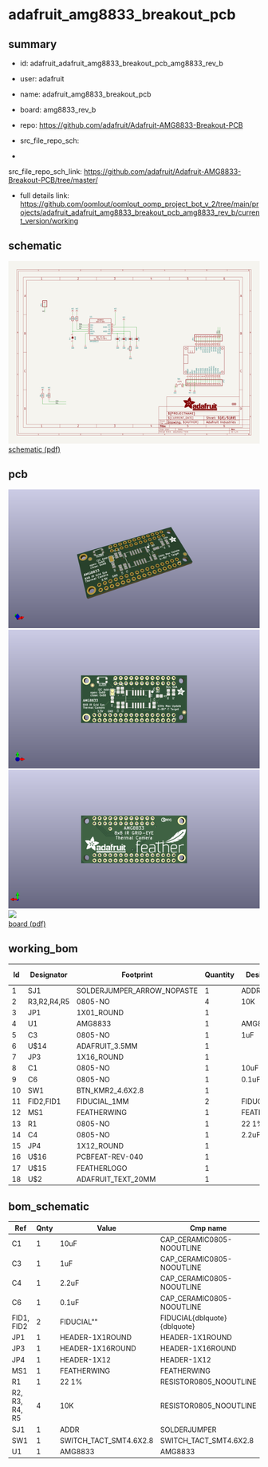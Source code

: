 # adafruit_amg8833_breakout_pcb
 
## summary 
* id: adafruit_adafruit_amg8833_breakout_pcb_amg8833_rev_b
* user: adafruit
* name: adafruit_amg8833_breakout_pcb
* board: amg8833_rev_b
* repo: https://github.com/adafruit/Adafruit-AMG8833-Breakout-PCB



* src_file_repo_sch: 
*
 src_file_repo_sch_link: https://github.com/adafruit/Adafruit-AMG8833-Breakout-PCB/tree/master/
* full details link: https://github.com/oomlout/oomlout_oomp_project_bot_v_2/tree/main/projects/adafruit_adafruit_amg8833_breakout_pcb_amg8833_rev_b/current_version/working  

## schematic  
![](working_schematic_600.png)  
[schematic (pdf)](working_schematic.pdf)  

## pcb  
![](working_3d_600.png) 
![](working_3d_front_600.png)  
![](working_3d_back_600.png)  
![](working_600.png)  
[board (pdf)](working.pdf)  

## working_bom
| Id | Designator | Footprint | Quantity | Designation | Supplier and ref |  | None | 
| --- | --- | --- | --- | --- | --- | --- | --- | 
| 1 | SJ1 | SOLDERJUMPER_ARROW_NOPASTE | 1 | ADDR |  |  | [''] | 
| 2 | R3,R2,R4,R5 | 0805-NO | 4 | 10K |  |  | [''] | 
| 3 | JP1 | 1X01_ROUND | 1 |  |  |  | [''] | 
| 4 | U1 | AMG8833 | 1 | AMG8833 |  |  | [''] | 
| 5 | C3 | 0805-NO | 1 | 1uF |  |  | [''] | 
| 6 | U$14 | ADAFRUIT_3.5MM | 1 |  |  |  | [''] | 
| 7 | JP3 | 1X16_ROUND | 1 |  |  |  | [''] | 
| 8 | C1 | 0805-NO | 1 | 10uF |  |  | [''] | 
| 9 | C6 | 0805-NO | 1 | 0.1uF |  |  | [''] | 
| 10 | SW1 | BTN_KMR2_4.6X2.8 | 1 |  |  |  | [''] | 
| 11 | FID2,FID1 | FIDUCIAL_1MM | 2 | FIDUCIAL" |  |  | [''] | 
| 12 | MS1 | FEATHERWING | 1 | FEATHERWING |  |  | [''] | 
| 13 | R1 | 0805-NO | 1 | 22 1% |  |  | [''] | 
| 14 | C4 | 0805-NO | 1 | 2.2uF |  |  | [''] | 
| 15 | JP4 | 1X12_ROUND | 1 |  |  |  | [''] | 
| 16 | U$16 | PCBFEAT-REV-040 | 1 |  |  |  | [''] | 
| 17 | U$15 | FEATHERLOGO | 1 |  |  |  | [''] | 
| 18 | U$2 | ADAFRUIT_TEXT_20MM | 1 |  |  |  | [''] | 


## bom_schematic
| Ref | Qnty | Value | Cmp name | Footprint | Description | Vendor | DNP | 
| --- | --- | --- | --- | --- | --- | --- | --- | 
| C1 | 1 | 10uF | CAP_CERAMIC0805-NOOUTLINE | working:0805-NO |  |  |  | 
| C3 | 1 | 1uF | CAP_CERAMIC0805-NOOUTLINE | working:0805-NO |  |  |  | 
| C4 | 1 | 2.2uF | CAP_CERAMIC0805-NOOUTLINE | working:0805-NO |  |  |  | 
| C6 | 1 | 0.1uF | CAP_CERAMIC0805-NOOUTLINE | working:0805-NO |  |  |  | 
| FID1, FID2 | 2 | FIDUCIAL"" | FIDUCIAL{dblquote}{dblquote} | working:FIDUCIAL_1MM |  |  |  | 
| JP1 | 1 | HEADER-1X1ROUND | HEADER-1X1ROUND | working:1X01_ROUND |  |  |  | 
| JP3 | 1 | HEADER-1X16ROUND | HEADER-1X16ROUND | working:1X16_ROUND |  |  |  | 
| JP4 | 1 | HEADER-1X12 | HEADER-1X12 | working:1X12_ROUND |  |  |  | 
| MS1 | 1 | FEATHERWING | FEATHERWING | working:FEATHERWING |  |  |  | 
| R1 | 1 | 22 1% | RESISTOR0805_NOOUTLINE | working:0805-NO |  |  |  | 
| R2, R3, R4, R5 | 4 | 10K | RESISTOR0805_NOOUTLINE | working:0805-NO |  |  |  | 
| SJ1 | 1 | ADDR | SOLDERJUMPER | working:SOLDERJUMPER_ARROW_NOPASTE |  |  |  | 
| SW1 | 1 | SWITCH_TACT_SMT4.6X2.8 | SWITCH_TACT_SMT4.6X2.8 | working:BTN_KMR2_4.6X2.8 |  |  |  | 
| U1 | 1 | AMG8833 | AMG8833 | working:AMG8833 |  |  |  | 



